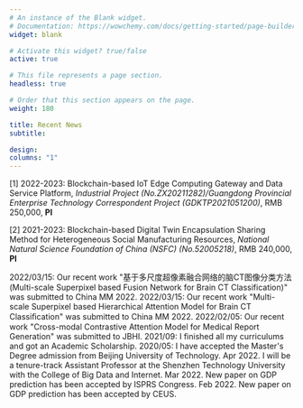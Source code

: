 ```yaml
---
# An instance of the Blank widget.
# Documentation: https://wowchemy.com/docs/getting-started/page-builder/
widget: blank

# Activate this widget? true/false
active: true

# This file represents a page section.
headless: true

# Order that this section appears on the page.
weight: 180

title: Recent News
subtitle: 

design:
columns: "1"
---
```


[1] 2022-2023: Blockchain-based IoT Edge Computing Gateway and Data Service Platform, *Industrial Project (No.ZX20211282)/Guangdong Provincial Enterprise Technology Correspondent Project (GDKTP2021051200)*, RMB 250,000, **PI**

[2] 2021-2023: Blockchain-based Digital Twin Encapsulation Sharing Method for Heterogeneous Social Manufacturing Resources, *National Natural Science Foundation of China (NSFC) (No.52005218)*, RMB 240,000, **PI**


2022/03/15: Our recent work "基于多尺度超像素融合网络的脑CT图像分类方法(Multi-scale Superpixel based Fusion Network for Brain CT Classification)" was submitted to China MM 2022.
2022/03/15: Our recent work "Multi-scale Superpixel based Hierarchical Attention Model  for  Brain  CT  Classiﬁcation" was submitted to China MM 2022.
2022/02/05: Our recent work "Cross-modal Contrastive Attention Model for Medical Report Generation" was submitted to JBHI. 
2021/09: I finished all my curriculums and got an Academic Scholarship.
2020/05: I have accepted the Master's Degree admission from Beijing University of Technology.
Apr 2022. I will be a tenure-track Assistant Professor at the Shenzhen Technology University with the College of Big Data and Internet.
Mar 2022. New paper on GDP prediction has been accepted by ISPRS Congress.
Feb 2022. New paper on GDP prediction has been accepted by CEUS.